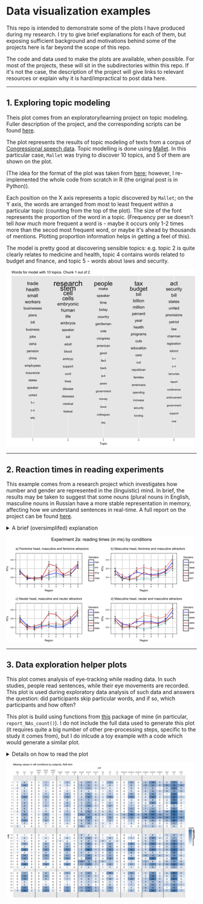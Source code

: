# Data visualization examples

This repo is intended to demonstrate some of the plots I have produced during my research. I try to give brief explanations for each of them, but exposing sufficient background and motivations behind some of the projects here is far beyond the scope of this repo. 

The code and data used to make the plots are available, when possible. For most of the projects, these will sit in the subdirectories within this repo. If it's not the case, the description of the project will give links to relevant resources or explain why it is hard/impractical to post data here. 

-------

## 1. Exploring topic modeling

Theis plot comes from an exploratory/learning project on topic modeling. Fuller description of the project, and the corresponding scripts can be found [here](https://github.com/antonmalko/convote_sotu_topics).

The plot represents the results of topic modeling of texts from a corpus of [Congressional speech data](https://www.cs.cornell.edu/home/llee/data/convote.html). Topic modelling is done using [Mallet](http://mallet.cs.umass.edu/). In this particular case, `Mallet` was trying to discover 10 topics, and 5 of them are shown on the plot. 

(The idea for the format of the plot was taken from [here](https://de.dariah.eu/tatom/topic_model_visualization.html); however, I re-implemented the whole code from scratch in R (the original post is in Python)).

Each position on the X axis represents a topic discovered by `Mallet`; on the Y axis, the words are arranged from most to least frequent within a particular topic (counting from the top of the plot). The size of the font represents the proportion of the word in a topic. (Frequency per se doesn't tell *how much* more frequent a word is - maybe it occurs only 1-2 times more than the secod most frequent word, or maybe it's ahead by thousands of mentions. Plotting proportion information helps in getting a feel of this).

The model is pretty good at discovering sensible topics: e.g. topic 2 is quite clearly relates to medicine and health, topic 4 contains words related to budget and finance, and topic 5 - words about laws and security.

![](convote_sotu_topics/topics10.png)

-------

## 2. Reaction times in reading experiments

This example comes from a research project which investigates how number and gender are represented in the (linguistic) mind. In brief, the results may be taken to suggest that some nouns (plural nouns in English, masculine nouns in Russian have a more stable representation in memory, affecting how we understand sentences in real-time.  A full report on the project can be found [here](http://ling.umd.edu/~amalko/docs/Slioussar&Malko2016.pdf). 

<details><summary>A brief (oversimplifed) explanation</summary>

It is hypothesized that in English plural nouns are somehow more prominent than singular ones. One testimony to this is that native English speakers often do not notice agreement mistakes like "**The key** to the cabinets **are** rusty", but mistakes like "**The keys** to the cabinet **is** rusty" are much more noticeable. Plural nouns "attract" hearer's attention, which would lead to the verb being connected to a wrong noun ("cabinets") in the first sentence, but to the right one ("keys") in the second. This is known as "agreement attraction".

Now, English only has two numbers: singular and plural. But what would happen if we were dealing with more than two features? Would only one of them "stand out"? Would there be gradient effects? This project investigates this by looking at gender in Russian, which indeed has three values: masculine, feminine and neuter (but purely for the sake of explanation, I will make examples in terms of number below). 

The plots below show the results of an experiment, in which people are asked to read a sentence word-by-word, pressing a key to uncover each following word. The time it takes for the readers to press the button is taken to be indicative of how easily they understand the sentence: if it easy, they will proceed quickly, but if it is hard, they may slow down. Thus, if we make them read sentences like "**The key** to the cabinets **are** rusty", people would **not** slow down while reading the verb "are" if they don't notice the mistake.

At the plots below, the X axis represents the position of a word in the sentence, the Y axis represents average time people took to move from word N to word N+1. Blue lines represent sentences without mistakes, serving as a baseline. Red lines represent sentences with mistakes, with darker lines being sentences like "The key to the cabinet is rusty", where neither noun matches the verb (and where we expect people to struggle). The lighter lines are sentences of interest (of the type "The key to the cabinets are rusty").
Each panel represents different combination of genders ("head" is the first noun, "attractor" is the second noun).

The pattern we expect to see if gender in Russian behaves like number in English is two blue lines laying low (i.e. correct sentences are read quickly), the dark red line showing a spike (indicating people struggling with the verb whihc doesn't match any noun in the sentence), and the light red line laying somewhere in between (indicating that sentences like **The key** to the cabinets **are** rusty" do not cause that much of a processing difficulty).

Indeed, this is the pattern we observe for sentences with *non-masculine* (i.e. feminine or neuter) first noun (two left panels). However,it is much harder to claim that this pattern holds for sentences with masculine first noun (two right panels). This suggests (together with some more results, described in the full report) that there is something special about masculine nouns, so that, when they are the subject, people become "immune" to the influence of any other potentially distracting nouns in the same sentence (i.e. "immune" to agreement attraction).

</details>

![](agreement_attraction/output.png)

---------

## 3. Data exploration helper plots

This plot comes analysis of eye-tracking while reading data. In such studies, people read sentences, while their eye movements are recorded. This plot is used during exploratory data analysis of such data and answers the question: did participants skip particular words, and if so, which participants and how often?

This plot is build using functions from [this](https://github.com/antonmalko/ettools) package of mine (in particular, `report_NAs_count()`). I do not include the full data used to generate this plot (it requires quite a big number of other pre-processing steps, specific to the study it comes from), but I do inlcude a toy example with a code which would generate a similar plot.

<details><summary>Details on how to read the plot</summary>
During the data analysis, the sentences are broken down to "regions" - groups of words we are interested in. Several reading measures are computed; e.g. in this plot, there are three (simplifying their definitions): *first fixation* - duration of the very first look at the region; *re-read* - time people spend in the region when they return there from other regions; *total times* - total time people spend reading the region. 

Before doing anything interesting with these data, we need to know some general facts about people's reading styles. E.g. did they skip some regions, and if so, which and how often? This is the question that this plot answers.

The plot is a heatmap indicating the number of missing values per region per reading measure for each participant. Participants are enumerated along the Y axis; if a participant is missing from the data, there is a "gap" in the map (here, fpr participants 17, 18 and 31). Combinations of regions and reading measures are listed along the X axis (what specific regions are in this particular study is not that important). There are three reading measure computed for each region, that's why black lines delimit groups of three columns (corresponding to a single sentence region). Color intensity codes the number of missing values for a particular region, reading measure and participant; the numbers in the cell indicate the exact number of missing values. 

For this particular plot, we are interested to see whether there are many skips in "ff" (first fixations - corresponding to the cases where people skipped over the region during initial skimming of the sentence) and in "tt" (total times - corresponding to the situations where people skipped a region entirely). These are the first and the third columns for each region, and since in this plot they mostly are white to light blue (corresponding to low numbers of skips), we conclude that the data is of good quality and we can proceed with further analyses. 
</details>


![](na_counts/na_counts.png)
